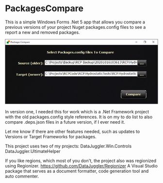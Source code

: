 # PackagesCompare
This is a simple Windows Forms .Net 5 app that allows you compare a previous versions of your project Nuget packages.config files to see a report a new and removed packages.

<img src=https://github.com/DataJuggler/SharedRepo/blob/master/Shared/Images/Screenshot.png>

In version one, I needed this for work which is a .Net Framework project with the old packages.config style references. It is on my to do list to also compare .deps.json files in a future version, if I ever need it.

Let me know if there are other features needed, such as updates to Versions or Target Frameworks for packages.

This project uses two of my projects:
DataJuggler.Win.Controls<br />
DataJuggler.UltimateHelper

If you like regions, which most of you don't, the project also was regionized using Regionizer.
https://github.com/DataJuggler/Regionizer
A Visual Studio package that serves as a document formatter, code generation tool and auto commenter.


